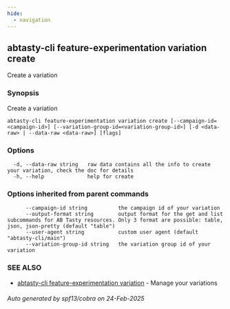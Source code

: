 ```yaml
---
hide:
  - navigation
---
```

## abtasty-cli feature-experimentation variation create

Create a variation

### Synopsis

Create a variation

```
abtasty-cli feature-experimentation variation create [--campaign-id=<campaign-id>] [--variation-group-id=<variation-group-id>] [-d <data-raw> | --data-raw <data-raw>] [flags]
```

### Options

```
  -d, --data-raw string   raw data contains all the info to create your variation, check the doc for details
  -h, --help              help for create
```

### Options inherited from parent commands

```
      --campaign-id string          the campaign id of your variation
      --output-format string        output format for the get and list subcommands for AB Tasty resources. Only 3 format are possible: table, json, json-pretty (default "table")
      --user-agent string           custom user agent (default "abtasty-cli/main")
      --variation-group-id string   the variation group id of your variation
```

### SEE ALSO

* [abtasty-cli feature-experimentation variation](abtasty-cli_feature-experimentation_variation.md)	 - Manage your variations

###### Auto generated by spf13/cobra on 24-Feb-2025
